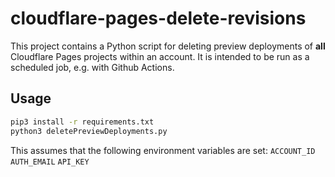 # cloudflare-pages-delete-revisions

This project contains a Python script for deleting preview deployments of **all** Cloudflare Pages projects within an account.  It is intended to be run as a scheduled job, e.g. with Github Actions.

## Usage

```bash
pip3 install -r requirements.txt
python3 deletePreviewDeployments.py

```
This assumes that the following environment variables are set: 
`ACCOUNT_ID` 
`AUTH_EMAIL` 
`API_KEY` 
